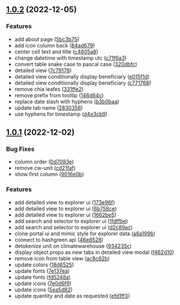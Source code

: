 ## [1.0.2](https://github.com/Chia-Network/climate-explorer-ui/compare/1.0.1...1.0.2) (2022-12-05)


### Features

* add about page ([5bc3b75](https://github.com/Chia-Network/climate-explorer-ui/commit/5bc3b75c7973b9102a0495646d597f4aac704698))
* add icon column back ([84ad679](https://github.com/Chia-Network/climate-explorer-ui/commit/84ad67984b77c9704e23690b4b26ca3dbb831599))
* center cell text and title ([c4805a8](https://github.com/Chia-Network/climate-explorer-ui/commit/c4805a84d0566123dffbe6b9055b14bd299fa718))
* change datetime with timestamp utc ([c71f6a3](https://github.com/Chia-Network/climate-explorer-ui/commit/c71f6a3583c0526ee1fcb43ae837d07a539972ac))
* convert table snake case to pascal case ([320dbfc](https://github.com/Chia-Network/climate-explorer-ui/commit/320dbfc68ddb163c41584f4d9f303c29fc4927a0))
* detailed view ([7c79178](https://github.com/Chia-Network/climate-explorer-ui/commit/7c79178d35838518a75f32a661511e99c85047c9))
* detailed view conditionally display beneficiary ([e015f1d](https://github.com/Chia-Network/climate-explorer-ui/commit/e015f1df8b81175d0de2e1f13f1b3332cc1721b3))
* detailed view conditionally display beneficiary ([c771768](https://github.com/Chia-Network/climate-explorer-ui/commit/c77176821ff4913022b8dec546a392c1d443b1a7))
* remove chia leafes ([331ffe2](https://github.com/Chia-Network/climate-explorer-ui/commit/331ffe203e75d21ffccc78f38cc0ad5558bb4492))
* remove prefix from tooltip ([146d64c](https://github.com/Chia-Network/climate-explorer-ui/commit/146d64cc929d6e6d1a421a2172d61633c883aaad))
* replace date slash with hyphens ([b3b0baa](https://github.com/Chia-Network/climate-explorer-ui/commit/b3b0baa43ca88b93e0d3ded0f542e34da59f4421))
* update tab name ([2830356](https://github.com/Chia-Network/climate-explorer-ui/commit/28303568984cd211370348d0d107f3263b384b99))
* use hyphens for timestamp ([d4e3cb9](https://github.com/Chia-Network/climate-explorer-ui/commit/d4e3cb9e603e2eea7e528eed5aedf58f6d87ea8e))



## [1.0.1](https://github.com/Chia-Network/climate-explorer-ui/compare/a6a199b5218f6b97f7e175057f3b2acfa16de0ad...1.0.1) (2022-12-02)


### Bug Fixes

* column order ([0d7083e](https://github.com/Chia-Network/climate-explorer-ui/commit/0d7083e0851e7ee56674531be695d7c77ec74878))
* remove cw-unit ([cd21faf](https://github.com/Chia-Network/climate-explorer-ui/commit/cd21faf547d19ecdf82d4b5605a614fa38587843))
* show first column ([9016e0b](https://github.com/Chia-Network/climate-explorer-ui/commit/9016e0bdccc970c622f05c9e08867b1384460061))


### Features

* add detailed view to explorer ui ([173e96f](https://github.com/Chia-Network/climate-explorer-ui/commit/173e96fb448c8f732aa0e0b0f4f52d55be450837))
* add detailed view to explorer ui ([6b758ce](https://github.com/Chia-Network/climate-explorer-ui/commit/6b758ce4ffd9b17fb1c332504291dbe9715ee13d))
* add detailed view to explorer ui ([1662be5](https://github.com/Chia-Network/climate-explorer-ui/commit/1662be55bd6e05a559ed59f93f85bb53cd1a94fb))
* add search and selector to explorer ui ([1fdffbe](https://github.com/Chia-Network/climate-explorer-ui/commit/1fdffbe5a2d4bd06b9e2e7ec44606b59cf619510))
* add search and selector to explorer ui ([d2c89ac](https://github.com/Chia-Network/climate-explorer-ui/commit/d2c89ac4c5a54130a2b22c473ea9ebf7a1b0dfca))
* clone portal ui and mimic style for explorer data ([a6a199b](https://github.com/Chia-Network/climate-explorer-ui/commit/a6a199b5218f6b97f7e175057f3b2acfa16de0ad))
* connect to hashgreen api ([46e8528](https://github.com/Chia-Network/climate-explorer-ui/commit/46e8528cad7431c95b153e305785ec086cb241a2))
* detokenize unit on climatewarehouse ([934235c](https://github.com/Chia-Network/climate-explorer-ui/commit/934235c4b120a9ed81451b5a38f97291e9ad3d30))
* display object props as new tabs in detailed view modal ([f462d10](https://github.com/Chia-Network/climate-explorer-ui/commit/f462d10333de9ddd059b67fbc26ee80cceabcdf1))
* remove icon from table view ([ac8c62b](https://github.com/Chia-Network/climate-explorer-ui/commit/ac8c62bb587ae288ecf0b410bad7b34c673d05ab))
* update colors ([18d6525](https://github.com/Chia-Network/climate-explorer-ui/commit/18d6525f5e193d9a898d448943987a3f19e141f7))
* update fonts ([7e137ea](https://github.com/Chia-Network/climate-explorer-ui/commit/7e137eafec7eea4cfc9e8b68e6b59fc7aed22534))
* update fonts ([fd5248a](https://github.com/Chia-Network/climate-explorer-ui/commit/fd5248af7ef371aac077b42f491cd238d5f3d3c6))
* update icons ([7e0d6f9](https://github.com/Chia-Network/climate-explorer-ui/commit/7e0d6f945d10dce594949ee5d86ecc3a737eb90b))
* update icons ([5ea5d82](https://github.com/Chia-Network/climate-explorer-ui/commit/5ea5d826406ca31f7f6c78dbf9d3f7bfe86124a8))
* update quantity and date as requested ([efd1ff3](https://github.com/Chia-Network/climate-explorer-ui/commit/efd1ff3b7b8834f1d9910280c096449c0bb7b6da))



